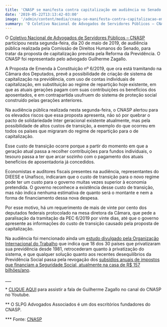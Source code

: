```yaml
---
title: 'CNASP se manifesta contra capitalização em audiência no Senado (vídeo)'
date: '2019-05-22T13:13:42-03:00'
image: '/admin/content/media/cnasp-se-manifesta-contra-capitalizacao-em-audiencia-no-senado-video.png'
summary: 'O Coletivo Nacional de Advogados de Servidores Públicos – CNASP participou nesta segunda-feira, dia 20 de maio de 2019, de audiência pública realizada pela Comissão de Direitos Humanos do Senado, para tratar da proposta de capitalização prevista pela Reforma da Previdência. O CNASP foi representado pelo advogado Guilherme Zagallo. Assísta.'
---
```


O [Coletivo Nacional de Advogados de Servidores Públicos – CNASP](http://cnasp.com.br) participou nesta segunda-feira, dia 20 de maio de 2019, de audiência pública realizada pela Comissão de Direitos Humanos do Senado, para tratar da proposta de capitalização prevista pela Reforma da Previdência. O CNASP foi representado pelo advogado Guilherme Zagallo.

A Proposta de Emenda à Constituição nº 6/2019, que ora está tramitando na Câmara dos Deputados, prevê a possibilidade de criação de sistema de capitalização na previdência, com uso de contas individuais de capitalização, em substituição ao regime de repartição hoje existente, em que as atuais gerações pagam com suas contribuições os benefícios dos aposentados, e em contrapartida usufruem do sistema de proteção social construído pelas gerações anteriores.

Na audiência pública realizada nesta segunda-feira, o CNASP alertou para os elevados riscos que essa proposta apresenta, não só por quebrar o pacto de solidariedade Inter geracional existente atualmente, mas pela possibilidade de altos custos de transição, a exemplo do que ocorreu em todos os países que migraram do regime de repartição para o de capitalização.

Esse custo de transição ocorre porque a partir do momento em que a geração atual passa a recolher contribuições para fundos individuais, o tesouro passa a ter que arcar sozinho com o pagamento dos atuais benefícios de aposentadoria já concedidos.

Economistas e auditores fiscais presentes na audiência, representantes do DIEESE e Unafisco, indicaram que o custo de transição para o novo regime pode ter um custo para o governo muitas vezes superior à economia pretendida. O governo reconhece a existência desse custo de transição, mas não indica nenhuma estimativa de quanto será o montante e nem a forma de financiamento dessa nova despesa.

Por esse motivo, há um requerimento de mais de vinte por cento dos deputados federais protocolado na mesa diretora da Câmara, que pede a paralisação da tramitação da PEC 6/2019 por vinte dias, até que o governo apresente as informações do custo de transição causado pela proposta de capitalização.

Na audiência foi mencionado ainda um [estudo divulgado pela Organização Internacional do Trabalho](https://www.diap.org.br/index.php/noticias/agencia-diap/28698-oit-capitalizacao-nao-deu-certo-em-nenhum-pais-do-mundo) que indica que 18 dos 30 países que privatizaram sua previdência desde 1981, retrocederam quanto à privatização do sistema, e que qualquer solução quanto aos recentes desequilíbrios da Previdência Social passa pela revogação dos [subsídios anuais de impostos que financiam a Seguridade Social, atualmente na casa de R\$ 157 bilhões/ano](http://receita.economia.gov.br/dados/receitadata/renuncia-fiscal/previsoes-ploa/arquivos-e-imagens/dgt-ploa-2019.pdf).

\_\_\_

\* [CLIQUE AQUI](https://youtu.be/yExSsxYMnng) para assistir a fala de Guilherme Zagallo no canal do CNASP no Youtube.

\*\* O SLPG Advogados Associados é um dos escritórios fundadores do CNASP.

\*\*\* Fonte: [CNASP](http://cnasp.com.br/en/node/101)
